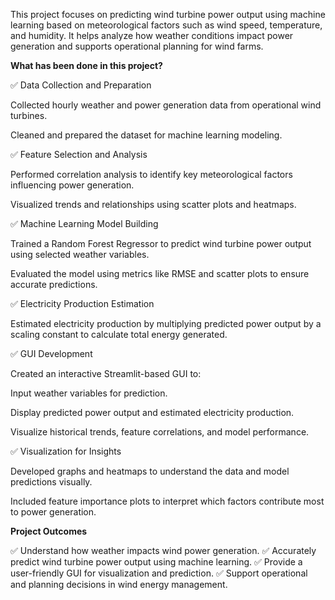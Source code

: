 This project focuses on predicting wind turbine power output using machine learning based on meteorological factors such as wind speed, temperature, and humidity. It helps analyze how weather conditions impact power generation and supports operational planning for wind farms.

**What has been done in this project?**

✅ Data Collection and Preparation

Collected hourly weather and power generation data from operational wind turbines.

Cleaned and prepared the dataset for machine learning modeling.

✅ Feature Selection and Analysis

Performed correlation analysis to identify key meteorological factors influencing power generation.

Visualized trends and relationships using scatter plots and heatmaps.

✅ Machine Learning Model Building

Trained a Random Forest Regressor to predict wind turbine power output using selected weather variables.

Evaluated the model using metrics like RMSE and scatter plots to ensure accurate predictions.

✅ Electricity Production Estimation

Estimated electricity production by multiplying predicted power output by a scaling constant to calculate total energy generated.

✅ GUI Development

Created an interactive Streamlit-based GUI to:

Input weather variables for prediction.

Display predicted power output and estimated electricity production.

Visualize historical trends, feature correlations, and model performance.

✅ Visualization for Insights

Developed graphs and heatmaps to understand the data and model predictions visually.

Included feature importance plots to interpret which factors contribute most to power generation.

**Project Outcomes**

✅ Understand how weather impacts wind power generation.
✅ Accurately predict wind turbine power output using machine learning.
✅ Provide a user-friendly GUI for visualization and prediction.
✅ Support operational and planning decisions in wind energy management.
